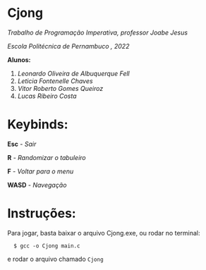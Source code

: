 # Cjong
 *Trabalho de Programação Imperativa, professor Joabe Jesus*

 *Escola Politécnica de Pernambuco , 2022*

**Alunos:**
1. *Leonardo Oliveira de Albuquerque Fell*
2. *Leticia Fontenelle Chaves*
3. *Vitor Roberto Gomes Queiroz*
4. *Lucas Ribeiro Costa*

# Keybinds:
 **Esc** - *Sair*

 **R** - *Randomizar o tabuleiro*

 **F** - *Voltar para o menu*

**WASD** - *Navegação*

# Instruções:

Para jogar, basta baixar o arquivo Cjong.exe, ou rodar no terminal:
```
  $ gcc -o Cjong main.c
```
e rodar o arquivo chamado `Cjong`
